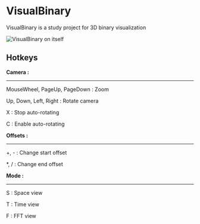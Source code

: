 VisualBinary
============

VisualBinary is a study project for 3D binary visualization

![VisualBinary on itself](https://i.imgur.com/f3Rqrs6.png)

Hotkeys
----

**Camera :**
*********

MouseWheel, PageUp, PageDown : Zoom

Up, Down, Left, Right : Rotate camera

X : Stop auto-rotating

C : Enable auto-rotating

**Offsets :**
**********

+, - : Change start offset

*, / : Change end offset


**Mode :**
************

S : Space view

T : Time view

F : FFT view
